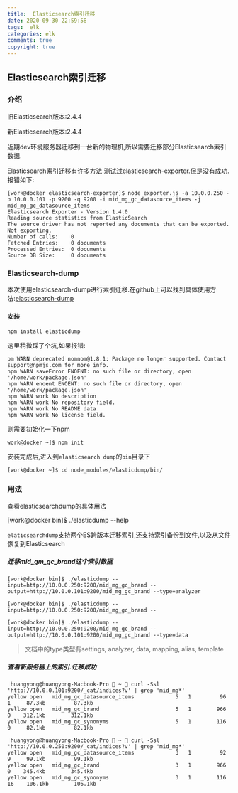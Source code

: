 ```yaml
---
title:  Elasticsearch索引迁移	
date: 2020-09-30 22:59:58
tags:  elk
categories: elk
comments: true
copyright: true
---
```




## Elasticsearch索引迁移	

### 介绍

旧Elasticsearch版本:2.4.4

新Elasticsearch版本:2.4.4

近期dev环境服务器迁移到一台新的物理机,所以需要迁移部分Elasticsearch索引数据.

Elasticsearch索引迁移有许多方法.测试过elasticsearch-exporter.但是没有成功.报错如下:

```
[work@docker elasticsearch-exporter]$ node exporter.js -a 10.0.0.250 -b 10.0.0.101 -p 9200 -q 9200 -i mid_mg_gc_datasource_items -j mid_mg_gc_datasource_items
Elasticsearch Exporter - Version 1.4.0
Reading source statistics from ElasticSearch
The source driver has not reported any documents that can be exported. Not exporting.
Number of calls:	0
Fetched Entries:	0 documents
Processed Entries:	0 documents
Source DB Size:		0 documents
```

<!--more-->

### Elasticsearch-dump

本次使用elasticsearch-dump进行索引迁移.在github上可以找到具体使用方法:[elasticsearch-dump](https://github.com/elasticsearch-dump/elasticsearch-dump)

#### 安装

```
npm install elasticdump
```

这里稍微踩了个坑,如果报错:

```
pm WARN deprecated nomnom@1.8.1: Package no longer supported. Contact support@npmjs.com for more info.
npm WARN saveError ENOENT: no such file or directory, open '/home/work/package.json'
npm WARN enoent ENOENT: no such file or directory, open '/home/work/package.json'
npm WARN work No description
npm WARN work No repository field.
npm WARN work No README data
npm WARN work No license field.
```

则需要初始化一下npm

```
work@docker ~]$ npm init
```

安装完成后,进入到`elasticsearch dump`的`bin`目录下

```
[work@docker ~]$ cd node_modules/elasticdump/bin/
```

### 用法

查看elasticsearchdump的具体用法

[work@docker bin]$ ./elasticdump --help

`elaticsearchdump`支持两个ES跨版本迁移索引,还支持索引备份到文件,以及从文件恢复到Elasticsearch

#####  迁移mid_gm_gc_brand这个索引数据

```
[work@docker bin]$ ./elasticdump --input=http://10.0.0.250:9200/mid_mg_gc_brand --output=http://10.0.0.101:9200/mid_mg_gc_brand --type=analyzer

[work@docker bin]$ ./elasticdump --input=http://10.0.0.250:9200/mid_mg_gc_brand --

[work@docker bin]$ ./elasticdump --input=http://10.0.0.250:9200/mid_mg_gc_brand --output=http://10.0.0.101:9200/mid_mg_gc_brand --type=data
```

> 文档中的type类型有settings, analyzer, data, mapping, alias, template



##### 查看新服务器上的索引.迁移成功

```
 huangyong@huangyong-Macbook-Pro  ~  curl -Ssl 'http://10.0.0.101:9200/_cat/indices?v' | grep 'mid_mg*'
yellow open   mid_mg_gc_datasource_items             5   1         96            1     87.3kb         87.3kb
yellow open   mid_mg_gc_brand                        5   1        966            0    312.1kb        312.1kb
yellow open   mid_mg_gc_synonyms                     5   1        116            0     82.1kb         82.1kb

 huangyong@huangyong-Macbook-Pro  ~  curl -Ssl 'http://10.0.0.250:9200/_cat/indices?v' | grep 'mid_mg*'
yellow open   mid_mg_gc_datasource_items             3   1         92            9     99.1kb         99.1kb
yellow open   mid_mg_gc_brand                        3   1        966            0    345.4kb        345.4kb
yellow open   mid_mg_gc_synonyms                     3   1        116           16    106.1kb        106.1kb
```

